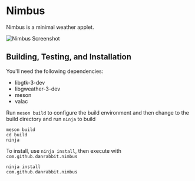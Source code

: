 # Nimbus

Nimbus is a minimal weather applet.

![Nimbus Screenshot](https://raw.github.com/danrabbit/nimbus/master/data/screenshot.png)

## Building, Testing, and Installation


You'll need the following dependencies:
* libgtk-3-dev
* libgweather-3-dev 
* meson
* valac

Run `meson build` to configure the build environment and then change to the build directory and run `ninja` to build

    meson build
    cd build
    ninja

To install, use `ninja install`, then execute with `com.github.danrabbit.nimbus`

    ninja install
    com.github.danrabbit.nimbus
